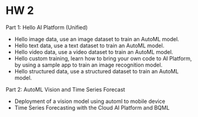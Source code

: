 # HW 2 

Part 1: Hello AI Platform (Unified) 
- Hello image data, use an image dataset to train an AutoML model.
- Hello text data, use a text dataset to train an AutoML model.
- Hello video data, use a video dataset to train an AutoML model.
- Hello custom training, learn how to bring your own code to AI Platform, by using a sample app to train an image recognition model.
- Hello structured data, use a structured dataset to train an AutoML model.

Part 2: AutoML Vision and Time Series Forecast
- Deployment of a vision model using automl to mobile device
- Time Series Forecasting with the Cloud AI Platform and BQML

